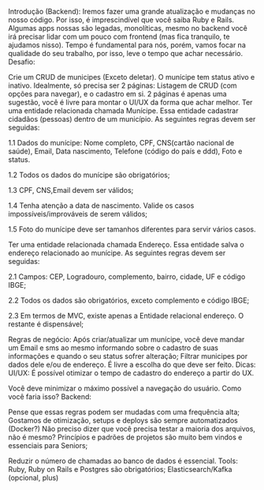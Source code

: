 Introdução (Backend):
Iremos fazer uma grande atualização e mudanças no nosso código. Por isso, é
imprescindível que você saiba Ruby e Rails. Algumas apps nossas são legadas,
monolíticas, mesmo no backend você irá precisar lidar com um pouco com frontend (mas
fica tranquilo, te ajudamos nisso).
Tempo é fundamental para nós, porém, vamos focar na qualidade do seu trabalho, por isso,
leve o tempo que achar necessário.
Desafio:

Crie um CRUD de municipes (Exceto deletar). O munícipe tem status ativo e inativo.
Idealmente, só precisa ser 2 páginas: Listagem de CRUD (com opções para navegar), e o cadastro em si. 2 páginas é apenas uma sugestão, você é livre para montar o UI/UX da forma que achar melhor.
Ter uma entidade relacionada chamada Munícipe. Essa entidade cadastrar cidadãos
(pessoas) dentro de um município. As seguintes regras devem ser seguidas:

1.1 Dados do munícipe: Nome completo, CPF, CNS(cartão nacional de saúde), Email, Data nascimento, Telefone (código do país e ddd), Foto e status.

1.2 Todos os dados do munícipe são obrigatórios;

1.3 CPF, CNS,Email devem ser válidos;

1.4 Tenha atenção a data de nascimento. Valide os casos impossíveis/improváveis de
serem válidos;

1.5 Foto do munícipe deve ser tamanhos diferentes para servir vários casos.

Ter uma entidade relacionada chamada Endereço. Essa entidade salva o endereço
relacionado ao munícipe. As seguintes regras devem ser seguidas:

2.1 Campos: CEP, Logradouro, complemento, bairro, cidade, UF e código IBGE;

2.2 Todos os dados são obrigatórios, exceto complemento e código IBGE;

2.3 Em termos de MVC, existe apenas a Entidade relacional endereço. O restante é
dispensável;

Regras de negócio:
Após criar/atualizar um munícipe, você deve mandar um Email e sms ao mesmo informando
sobre o cadastro de suas informações e quando o seu status sofrer alteração;
Filtrar municipes por dados dele e/ou de endereço. É livre a escolha do que deve ser feito.
Dicas:
UI/UX:
É possível otimizar o tempo de cadastro do endereço a partir do UX.

Você deve minimizar o máximo possível a navegação do usuário. Como você faria isso?
Backend:

Pense que essas regras podem ser mudadas com uma frequência alta;
Gostamos de otimização, setups e deploys são sempre automatizados (Docker?)
Não preciso dizer que você precisa testar a maioria dos arquivos, não é mesmo?
Princípios e padrões de projetos são muito bem vindos e essenciais para Seniors;

Reduzir o número de chamadas ao banco de dados é essencial.
Tools:
Ruby, Ruby on Rails e Postgres são obrigatórios;
Elasticsearch/Kafka (opcional, plus)
